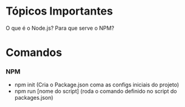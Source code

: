 # Tópicos Importantes

O que é o Node.js?
Para que serve o NPM?

# Comandos

### NPM 
- npm init (Cria o Package.json coma as configs iniciais do projeto)
- npm run [nome do script] (roda o comando definido no script do packages.json)